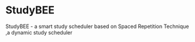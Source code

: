 # StudyBEE
StudyBEE - a smart study scheduler based on Spaced Repetition Technique ,a dynamic study scheduler
